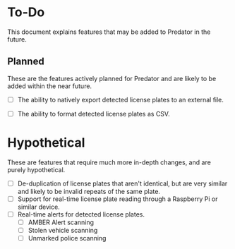 # To-Do

This document explains features that may be added to Predator in the future.


## Planned

These are the features actively planned for Predator and are likely to be added within the near future.

- [ ] The ability to natively export detected license plates to an external file.
- [ ] The ability to format detected license plates as CSV.


# Hypothetical

These are features that require much more in-depth changes, and are purely hypothetical.

- [ ] De-duplication of license plates that aren't identical, but are very similar and likely to be invalid repeats of the same plate.
- [ ] Support for real-time license plate reading through a Raspberry Pi or similar device.
- [ ] Real-time alerts for detected license plates.
    - [ ] AMBER Alert scanning
    - [ ] Stolen vehicle scanning
    - [ ] Unmarked police scanning
